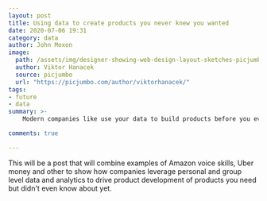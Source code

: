 ```yaml
---
layout: post
title: Using data to create products you never knew you wanted
date: 2020-07-06 19:31
category: data
author: John Moxon
image: 
  path: /assets/img/designer-showing-web-design-layout-sketches-picjumbo-com.jpg
  author: Viktor Hanacek
  source: picjumbo
  url: "https://picjumbo.com/author/viktorhanacek/"
tags:
- future
- data
summary: >-
    Modern companies like use your data to build products before you even knew you wanted them

comments: true

---
```


This will be a post that will combine examples of Amazon voice skills, Uber money and other to show how companies leverage personal and group level data and analytics to drive product development of products you need but didn't even know about yet.
